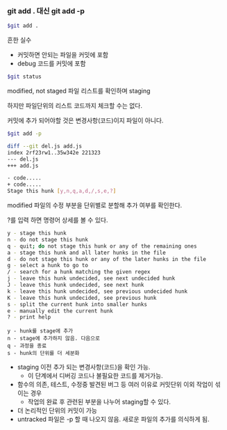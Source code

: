 ### git add . 대신 git add -p

```bash
$git add .
```

흔한 실수

- 커밋하면 안되는 파일을 커밋에 포함
- debug 코드를 커밋에 포함

```bash
$git status
```

modified, not staged 파일 리스트를 확인하며 staging

하지만 파일단위의 리스트 코드까지 체크할 수는 없다.

커밋에 추가 되어야할 것은 변경사항(코드)이지 파일이 아니다.

```bash
$git add -p

diff --git del.js add.js
index 2rf23rw1..35w342e 221323
--- del.js
+++ add.js

- code.....
+ code.....
Stage this hunk [y,n,q,a,d,/,s,e,?]
```

modified 파일의 수정 부분을 단위별로 분할해 추가 여부를 확인한다.

?를 입력 하면 명령어 상세를 볼 수 있다.

```bash
y - stage this hunk
n - do not stage this hunk
q - quit; do not stage this hunk or any of the remaining ones
a - stage this hunk and all later hunks in the file
d - do not stage this hunk or any of the later hunks in the file
g - select a hunk to go to
/ - search for a hunk matching the given regex
j - leave this hunk undecided, see next undecided hunk
J - leave this hunk undecided, see next hunk
k - leave this hunk undecided, see previous undecided hunk
K - leave this hunk undecided, see previous hunk
s - split the current hunk into smaller hunks
e - manually edit the current hunk
? - print help
```

```
y - hunk를 stage에 추가
n - stage에 추가하지 않음. 다음으로
q - 과정을 종료
s - hunk의 단위를 더 세분화
```

- staging 이전 추가 되는 변경사항(코드)을 확인 가능.
  - 이 단계에서 디버깅 코드나 불필요한 코드를 제거가능.
- 함수의 의존, 테스트, 수정중 발견된 버그 등 여러 이유로 커밋단위 이외 작업이 섞이는 경우
  - 작업의 완료 후 관련된 부분을 나누어 staging할 수 있다.
- 더 논리적인 단위의 커밋이 가능
- untracked 파일은 -p 할 때 나오지 않음. 새로운 파일의 추가를 의식하게 됨.
